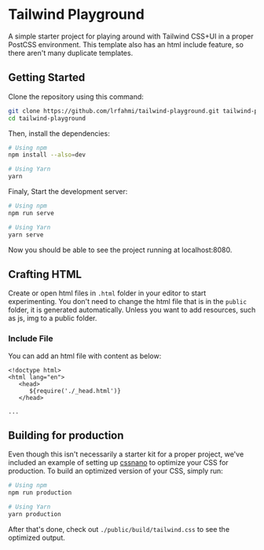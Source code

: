 # Tailwind Playground

A simple starter project for playing around with Tailwind CSS+UI in a proper PostCSS environment. This template also has an html include feature, so there aren't many duplicate templates.

## Getting Started

Clone the repository using this command:

   ```bash
   git clone https://github.com/lrfahmi/tailwind-playground.git tailwind-playground
   cd tailwind-playground
   ```

Then, install the dependencies:

   ```bash
   # Using npm
   npm install --also=dev

   # Using Yarn
   yarn
   ```

Finaly, Start the development server:

   ```bash
   # Using npm
   npm run serve

   # Using Yarn
   yarn serve
   ```

   Now you should be able to see the project running at localhost:8080.

## Crafting HTML
Create or open html files in `.html` folder in your editor to start experimenting. You don't need to change the html file that is in the `public` folder, it is generated automatically. Unless you want to add resources, such as js, img to a public folder.

### Include File
You can add an html file with content as below:

```
<!doctype html>
<html lang="en">
   <head>
      ${require('./_head.html')}
   </head>

...
```

## Building for production

Even though this isn't necessarily a starter kit for a proper project, we've included an example of setting up [cssnano](https://cssnano.co/) to optimize your CSS for production.
To build an optimized version of your CSS, simply run:

```bash
# Using npm
npm run production

# Using Yarn
yarn production
```

After that's done, check out `./public/build/tailwind.css` to see the optimized output.
